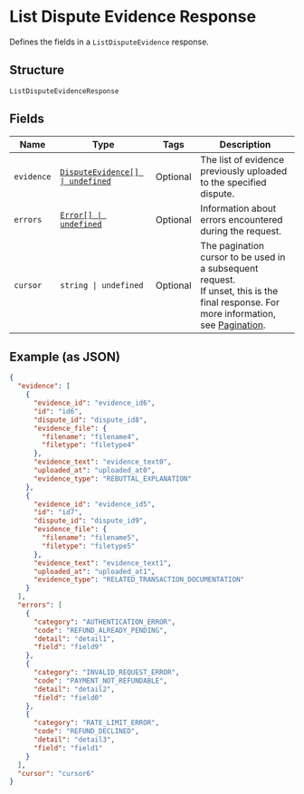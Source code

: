 
# List Dispute Evidence Response

Defines the fields in a `ListDisputeEvidence` response.

## Structure

`ListDisputeEvidenceResponse`

## Fields

| Name | Type | Tags | Description |
|  --- | --- | --- | --- |
| `evidence` | [`DisputeEvidence[] \| undefined`](../../doc/models/dispute-evidence.md) | Optional | The list of evidence previously uploaded to the specified dispute. |
| `errors` | [`Error[] \| undefined`](../../doc/models/error.md) | Optional | Information about errors encountered during the request. |
| `cursor` | `string \| undefined` | Optional | The pagination cursor to be used in a subsequent request.<br>If unset, this is the final response. For more information, see [Pagination](https://developer.squareup.com/docs/build-basics/common-api-patterns/pagination). |

## Example (as JSON)

```json
{
  "evidence": [
    {
      "evidence_id": "evidence_id6",
      "id": "id6",
      "dispute_id": "dispute_id8",
      "evidence_file": {
        "filename": "filename4",
        "filetype": "filetype4"
      },
      "evidence_text": "evidence_text0",
      "uploaded_at": "uploaded_at0",
      "evidence_type": "REBUTTAL_EXPLANATION"
    },
    {
      "evidence_id": "evidence_id5",
      "id": "id7",
      "dispute_id": "dispute_id9",
      "evidence_file": {
        "filename": "filename5",
        "filetype": "filetype5"
      },
      "evidence_text": "evidence_text1",
      "uploaded_at": "uploaded_at1",
      "evidence_type": "RELATED_TRANSACTION_DOCUMENTATION"
    }
  ],
  "errors": [
    {
      "category": "AUTHENTICATION_ERROR",
      "code": "REFUND_ALREADY_PENDING",
      "detail": "detail1",
      "field": "field9"
    },
    {
      "category": "INVALID_REQUEST_ERROR",
      "code": "PAYMENT_NOT_REFUNDABLE",
      "detail": "detail2",
      "field": "field0"
    },
    {
      "category": "RATE_LIMIT_ERROR",
      "code": "REFUND_DECLINED",
      "detail": "detail3",
      "field": "field1"
    }
  ],
  "cursor": "cursor6"
}
```

